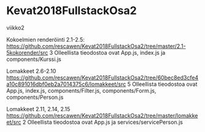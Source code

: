 # Kevat2018FullstackOsa2
viikko2

Kokoelmien renderöinti 2.1-2.5: https://github.com/rescawen/Kevat2018FullstackOsa2/tree/master/2.1-5kokorender/src
3 Olleellista tieodostoa ovat App.js, index.js ja components/Kurssi.js

Lomakkeet 2.6-2.10 https://github.com/rescawen/Kevat2018FullstackOsa2/tree/60bec8ed3cfe4a10c891016dbf0eb2a7014375c6/lomakkeet/src
5 Olleellista tieodostoa ovat App.js, index.js, components/Filter.js, components/Form.js, components/Person.js

Lomakkeet 2.11, 2.14, 2.15 https://github.com/rescawen/Kevat2018FullstackOsa2/tree/master/lomakkeet/src 
2 Olleellista tieodostoa ovat App.js ja services/servicePerson.js


